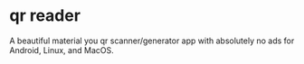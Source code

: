 # qr reader

A beautiful material you qr scanner/generator app with absolutely no ads for Android, Linux, and MacOS.